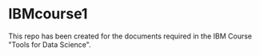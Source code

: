 # IBMcourse1
This repo has been created for the documents required in the IBM Course "Tools for Data Science".
